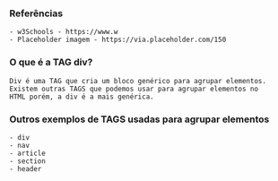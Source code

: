 ###  Referências
    - w3Schools - https://www.w
    - Placeholder imagem - https://via.placeholder.com/150

### O que é a TAG div?
    Div é uma TAG que cria um bloco genérico para agrupar elementos.
    Existem outras TAGS que podemos usar para agrupar elementos no
    HTML porém, a div é a mais genérica.

### Outros exemplos de TAGS usadas para agrupar elementos
    - div
    - nav
    - article
    - section
    - header    